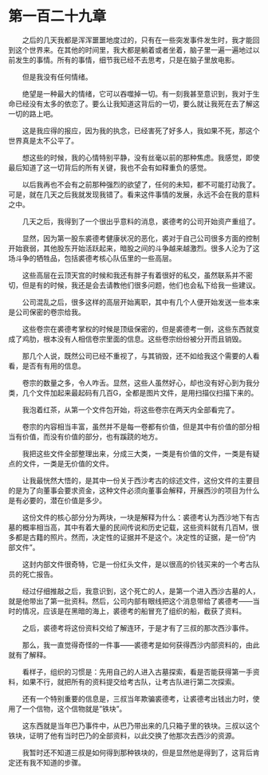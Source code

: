# 第一百二十九章


　　之后的几天我都是浑浑噩噩地度过的，只有在一些突发事件发生时，我才能回到这个世界来。在其他的时间里，我大都是躺着或者坐着，脑子里一遍一遍地过以前发生的事情。所有的事情，细节我已经不去思考，只是在脑子里放电影。

　　但是我没有任何情绪。

　　绝望是一种最大的情绪，它可以吞噬掉一切。有一刻我甚至意识到，我对于生命已经没有太多的依恋了。要么让我知道这背后的一切，要么就让我死在去了解这一切的路上吧。

　　这是我应得的报应，因为我的执念，已经害死了好多人，我如果不死，那这个世界真是太不公平了。

　　想这些的时候，我的心情特别平静，没有丝毫以前的那种焦虑。我感觉，即使最后知道了这一切背后的所有关键，我也不会有如释重负的感觉。	

　　以后我再也不会有之前那种强烈的欲望了，任何的未知，都不可能打动我了。可是，就在几天之后我就发现我错了。看来这件事情的发展，永远不会在我的意料之中。

　　几天之后，我得到了一个很出乎意料的消息，裘德考的公司开始资产重组了。

　　显然，因为第一股东裘德考健康状况的恶化，裘对于自己公司很多方面的控制开始衰弱，其他股东开始活跃起来，暗股之间的斗争越来越激烈。很多人沦为了这场斗争的牺牲品，包括裘德考核心队伍里的一些高层。

　　这些高层在云顶天宫的时候和我还有胖子有着很好的私交，虽然联系并不密切，但是有的时候，我还是会去请教他们很多问题，他们也会私下给我一些建议。

　　公司混乱之后，很多这样的高层开始离职，其中有几个人便开始发送一些本来是公司保密的卷宗给我。

　　这些卷宗在裘德考掌权的时候是顶级保密的，但是裘德考一倒，这些东西就变成了鸡肋，根本没有人相信卷宗里面的信息。这些卷宗纷纷被分开而且销毁。

　　那几个人说，既然公司已经不重视了，与其销毁，还不如给我这个需要的人看看，是否有有用的信息。

　　卷宗的数量之多，令人咋舌。显然，这些人虽然好心，却也没有好心到为我分类，几个文件加起来最起码有几百G，全都是图片文件，是用扫描仪扫描下来的。

　　我泡着红茶，从第一个文件包开始，将这些卷宗在两天内全部看完了。

　　卷宗的内容相当丰富，虽然并不是每一卷都有价值，但是其中有价值的部分相当有价值，而没有价值的部分，也有蹊跷的地方。

　　我把这些文件全部整理出来，分成三大类，一类是有价值的文件，一类是有疑点的文件，一类是无价值的文件。

　　让我最恍然大悟的，是其中一份关于西沙考古的综述文件，这份文件的主要目的是为了向董事会要求资金，这种文件必须向董事会解释，开展西沙的项目为什么是有必要的，潜在价值是多少。

　　这份文件的核心部分分为两块，一块是解释为什么：裘德考认为西沙地下有古墓的概率相当高，其中有着大量的民间传说和历史记载，这些资料就有几百M，很多都是古籍的照片。然而，决定性的证据并不是这个。决定性的证据，是一份”内部文件”。

　　这封内部文件很奇特，它是一份红头文件，是以很高的价钱买来的一个考古队员的死亡报告。

　　经过仔细推敲之后，我意识到，这个死亡的人，是第一个进入西沙古墓的人，就是他带出了第一批资科。然后，公司内部有眼线把这个消息带给了裘德考——当时的情况，应该是在黑暗的海上，裘德考的船冒充了组织的船，截获了资料。

　　之后，裘德考将这份资料交给了解连环，于是才有了三叔的那次西沙事件。

　　那么，我一直觉得奇怪的一件事——裘德考是如何获得西沙内部资料的，由此就有了解释。

　　看样子，组织的习惯是：先用自己的人进入古墓探索，看是否能获得第一手资料，如果不行，就把所有的资料提交给考古队，让考古队进行第二次探索。

　　还有一个特别重要的信息是，三叔当年欺骗裘德考，让裘德考出钱出力时，使用了一个信物，这个信物就是”铁块”。

　　这东西就是当年巴乃事件中，从巴乃带出来的几只箱子里的铁块。三叔以这个铁块，证明了他有当时巴乃的全部资料，以此交换了他那次去西沙的资源。

　　我暂时还不知道三叔是如何得到那种铁块的，但是显然他是得到了，这背后肯定还有我不知道的步骤。

